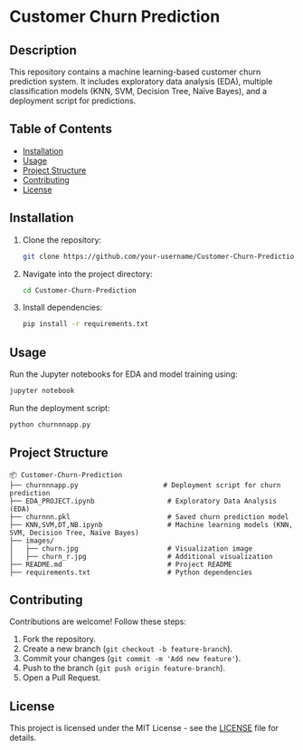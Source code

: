 # Customer Churn Prediction

## Description
This repository contains a machine learning-based customer churn prediction system. It includes exploratory data analysis (EDA), multiple classification models (KNN, SVM, Decision Tree, Naïve Bayes), and a deployment script for predictions.

## Table of Contents
- [Installation](#installation)
- [Usage](#usage)
- [Project Structure](#project-structure)
- [Contributing](#contributing)
- [License](#license)

## Installation
1. Clone the repository:
   ```sh
   git clone https://github.com/your-username/Customer-Churn-Prediction.git
   ```
2. Navigate into the project directory:
   ```sh
   cd Customer-Churn-Prediction
   ```
3. Install dependencies:
   ```sh
   pip install -r requirements.txt
   ```

## Usage
Run the Jupyter notebooks for EDA and model training using:
```sh
jupyter notebook
```
Run the deployment script:
```sh
python churnnnapp.py
```

## Project Structure
```
📦 Customer-Churn-Prediction
├── churnnnapp.py                     # Deployment script for churn prediction
├── EDA_PROJECT.ipynb                  # Exploratory Data Analysis (EDA)
├── churnnn.pkl                        # Saved churn prediction model
├── KNN,SVM,DT,NB.ipynb                # Machine learning models (KNN, SVM, Decision Tree, Naïve Bayes)
├── images/
│   ├── churn.jpg                      # Visualization image
│   ├── churn_r.jpg                    # Additional visualization
├── README.md                          # Project README
├── requirements.txt                   # Python dependencies
```

## Contributing
Contributions are welcome! Follow these steps:
1. Fork the repository.
2. Create a new branch (`git checkout -b feature-branch`).
3. Commit your changes (`git commit -m 'Add new feature'`).
4. Push to the branch (`git push origin feature-branch`).
5. Open a Pull Request.

## License
This project is licensed under the MIT License - see the [LICENSE](LICENSE) file for details.

